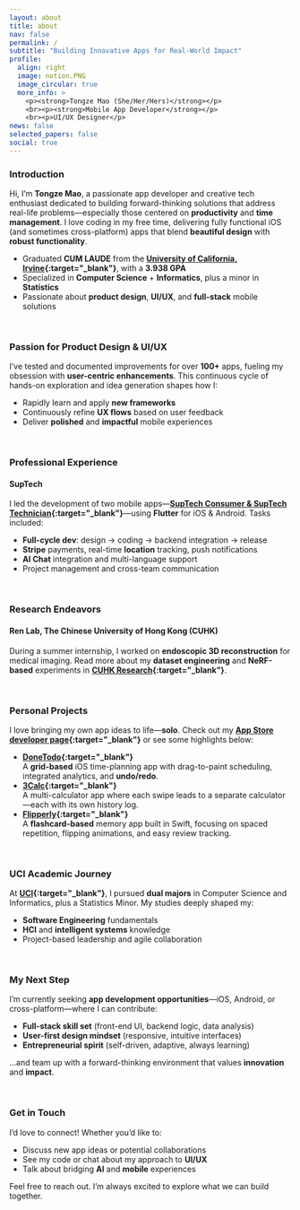 ```yaml
---
layout: about
title: about
nav: false
permalink: /
subtitle: "Building Innovative Apps for Real-World Impact"
profile:
  align: right
  image: notion.PNG
  image_circular: true
  more_info: >
    <p><strong>Tongze Mao (She/Her/Hers)</strong></p>
    <br><p><strong>Mobile App Developer</strong></p>
    <br><p>UI/UX Designer</p>
news: false
selected_papers: false
social: true
---
```


### Introduction

Hi, I’m **Tongze Mao**, a passionate app developer and creative tech enthusiast dedicated to building forward-thinking solutions that address real-life problems—especially those centered on **productivity** and **time management**. I love coding in my free time, delivering fully functional iOS (and sometimes cross-platform) apps that blend **beautiful design** with **robust functionality**.

- Graduated **CUM LAUDE** from the **[University of California, Irvine](https://t-mao.github.io/projects/UCI/){:target="\_blank"}**, with a **3.938 GPA**
- Specialized in **Computer Science** + **Informatics**, plus a minor in **Statistics**
- Passionate about **product design**, **UI/UX**, and **full-stack** mobile solutions

<br>

### Passion for Product Design & UI/UX

I’ve tested and documented improvements for over **100+** apps, fueling my obsession with **user-centric enhancements**. This continuous cycle of hands-on exploration and idea generation shapes how I:

- Rapidly learn and apply **new frameworks**
- Continuously refine **UX flows** based on user feedback
- Deliver **polished** and **impactful** mobile experiences

<br>

### Professional Experience

#### **SupTech**

I led the development of two mobile apps—**[SupTech Consumer & SupTech Technician](https://t-mao.github.io/projects/SupTech/){:target="\_blank"}**—using **Flutter** for iOS & Android. Tasks included:

- **Full-cycle dev**: design → coding → backend integration → release
- **Stripe** payments, real-time **location** tracking, push notifications
- **AI Chat** integration and multi-language support
- Project management and cross-team communication

<br>

### Research Endeavors

#### **Ren Lab, The Chinese University of Hong Kong (CUHK)**

During a summer internship, I worked on **endoscopic 3D reconstruction** for medical imaging. Read more about my **dataset engineering** and **NeRF-based** experiments in **[CUHK Research](https://t-mao.github.io/projects/CUHK/){:target="\_blank"}**.

<br>

### Personal Projects

I love bringing my own app ideas to life—**solo**. Check out my **[App Store developer page](https://apps.apple.com/us/developer/tongze-mao/id1801828453){:target="\_blank"}** or see some highlights below:

- **[DoneTodo](https://t-mao.github.io/projects/DoneTodo/){:target="\_blank"}**  
  A **grid-based** iOS time-planning app with drag-to-paint scheduling, integrated analytics, and **undo/redo**.
- **[3Calc](https://t-mao.github.io/projects/3Calc/){:target="\_blank"}**  
  A multi-calculator app where each swipe leads to a separate calculator—each with its own history log.
- **[Flipperly](https://t-mao.github.io/projects/Flipperly/){:target="\_blank"}**  
  A **flashcard-based** memory app built in Swift, focusing on spaced repetition, flipping animations, and easy review tracking.

<br>

### UCI Academic Journey

At **[UCI](https://t-mao.github.io/projects/UCI/){:target="\_blank"}**, I pursued **dual majors** in Computer Science and Informatics, plus a Statistics Minor. My studies deeply shaped my:

- **Software Engineering** fundamentals
- **HCI** and **intelligent systems** knowledge
- Project-based leadership and agile collaboration

<br>

### My Next Step

I’m currently seeking **app development opportunities**—iOS, Android, or cross-platform—where I can contribute:

- **Full-stack skill set** (front-end UI, backend logic, data analysis)
- **User-first design mindset** (responsive, intuitive interfaces)
- **Entrepreneurial spirit** (self-driven, adaptive, always learning)

…and team up with a forward-thinking environment that values **innovation** and **impact**.

<br>

### Get in Touch

I’d love to connect! Whether you’d like to:

- Discuss new app ideas or potential collaborations
- See my code or chat about my approach to **UI/UX**
- Talk about bridging **AI** and **mobile** experiences

Feel free to reach out. I’m always excited to explore what we can build together.

<br>
